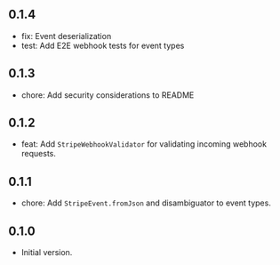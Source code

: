 ## 0.1.4

- fix: Event deserialization
- test: Add E2E webhook tests for event types

## 0.1.3

- chore: Add security considerations to README

## 0.1.2

- feat: Add `StripeWebhookValidator` for validating incoming webhook requests.

## 0.1.1

- chore: Add `StripeEvent.fromJson` and disambiguator to event types.

## 0.1.0

- Initial version.
